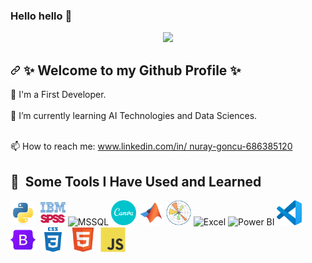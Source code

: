 ### Hello hello 👋

<div id="header" align="center">
  
  <img src="https://cdn.dribbble.com/users/6620596/screenshots/14792345/media/af61fa935b055891cb800a9e41ebb747.gif" width="600"/>
</div>

<h2 dir="auto"><a id="user-content--about-me" class="anchor" aria-hidden="true" href="#-about-me"><svg class="octicon octicon-link" viewBox="0 0 16 16" version="1.1" width="16" height="16" aria-hidden="true"><path d="m7.775 3.275 1.25-1.25a3.5 3.5 0 1 1 4.95 4.95l-2.5 2.5a3.5 3.5 0 0 1-4.95 0 .751.751 0 0 1 .018-1.042.751.751 0 0 1 1.042-.018 1.998 1.998 0 0 0 2.83 0l2.5-2.5a2.002 2.002 0 0 0-2.83-2.83l-1.25 1.25a.751.751 0 0 1-1.042-.018.751.751 0 0 1-.018-1.042Zm-4.69 9.64a1.998 1.998 0 0 0 2.83 0l1.25-1.25a.751.751 0 0 1 1.042.018.751.751 0 0 1 .018 1.042l-1.25 1.25a3.5 3.5 0 1 1-4.95-4.95l2.5-2.5a3.5 3.5 0 0 1 4.95 0 .751.751 0 0 1-.018 1.042.751.751 0 0 1-1.042.018 1.998 1.998 0 0 0-2.83 0l-2.5 2.5a1.998 1.998 0 0 0 0 2.83Z"></path></svg></a>
  <g-emoji class="g-emoji" alias="dizzy" fallback-src="https://github.githubassets.com/images/icons/emoji/unicode/1f4ab.png"> ✨</g-emoji> Welcome to my Github Profile  ✨</g-emoji> </h2>

<p <g-emoji class="g-emoji" alias="balloon" fallback-src="https://github.githubassets.com/images/icons/emoji/unicode/1f388.png">🎈</g-emoji> I'm a First Developer. <br><br>
🌱 I’m currently learning AI Technologies and Data Sciences. <br> <br>

📫 How to reach me: [www.linkedin.com/in/
nuray-goncu-686385120](https://www.linkedin.com/in/nuray-goncu-686385120/)

  
  
 <h2> 🚀 &nbsp;Some Tools I Have Used and Learned</h2>
<p class="card" align="left" display="flex" justify-content: center; align-items: center;>
<img src="https://github.com/devicons/devicon/blob/master/icons/python/python-original.svg" title="JavaScript" alt="JavaScript" width="40" height="40"/>&nbsp;
    <img src="https://github.com/devicons/devicon/blob/master/icons/spss/spss-original.svg" alt="SPSS" width="40" height="40">
  <img src="https://github.com/devicons/devicon/blob/master/icons/microsoft/microsoft-sql-server-original.svg" alt="MSSQL" width="40" height="40">
  <img src="https://github.com/devicons/devicon/blob/master/icons/canva/canva-original.svg" alt="Canva" width="40" height="40">
  <img src="https://github.com/devicons/devicon/blob/master/icons/matlab/matlab-original.svg" alt="MATLAB" width="40" height="40">
  <img src="https://github.com/devicons/devicon/blob/master/icons/matplotlib/matplotlib-original.svg" alt="Matplotlib" width="40" height="40">
  <img src="https://github.com/devicons/devicon/blob/master/icons/excel/excel-original.svg" alt="Excel" width="40" height="40">
  <img src="https://github.com/devicons/devicon/blob/master/icons/powerbi/powerbi-original.svg" alt="Power BI" width="40" height="40">
  <img src="https://github.com/devicons/devicon/blob/master/icons/vscode/vscode-original.svg" alt="VS Code" width="40" height="40">
  <img src="https://github.com/devicons/devicon/blob/master/icons/bootstrap/bootstrap-original.svg" title="Bootstrap" alt="Bootstrap" width="40" height="40"/>&nbsp;
  <img src="https://github.com/devicons/devicon/blob/master/icons/css3/css3-plain-wordmark.svg"  title="CSS3" alt="CSS" width="40" height="40"/>&nbsp;
  <img src="https://github.com/devicons/devicon/blob/master/icons/html5/html5-original.svg" title="HTML5" alt="HTML" width="40" height="40"/>&nbsp;
  <img src="https://github.com/devicons/devicon/blob/master/icons/javascript/javascript-original.svg" title="JavaScript" alt="JavaScript" width="40" height="40"/>&nbsp;
</p>
